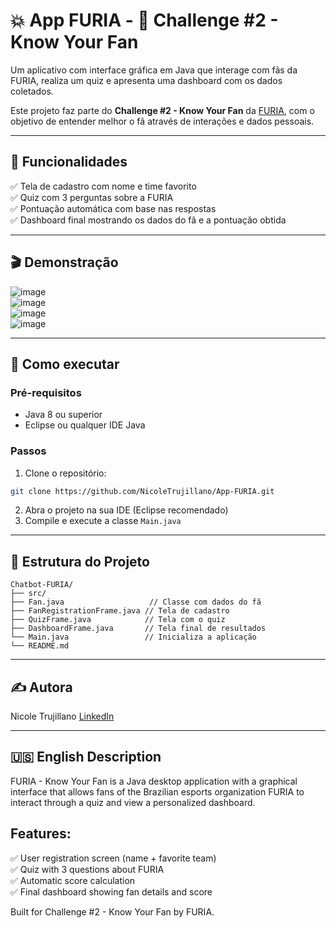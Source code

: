 # 💥 App FURIA - 🧠 Challenge #2 - Know Your Fan

Um aplicativo com interface gráfica em Java que interage com fãs da FURIA, realiza um quiz e apresenta uma dashboard com os dados coletados.

Este projeto faz parte do **Challenge #2 - Know Your Fan** da [FURIA](https://www.furia.gg/), com o objetivo de entender melhor o fã através de interações e dados pessoais.

---

## 📌 Funcionalidades

✅ Tela de cadastro com nome e time favorito  
✅ Quiz com 3 perguntas sobre a FURIA  
✅ Pontuação automática com base nas respostas  
✅ Dashboard final mostrando os dados do fã e a pontuação obtida  

---

## 🎬 Demonstração

![image](https://github.com/user-attachments/assets/477cfc21-deef-47c0-b508-0e091ba8356e)  
![image](https://github.com/user-attachments/assets/ec267752-6f13-4a21-aecc-0682fb3a2639)  
![image](https://github.com/user-attachments/assets/4fed5948-6700-43bf-a625-2572baff99d8)  
![image](https://github.com/user-attachments/assets/cdbeb53d-539e-4974-985a-4fe0b909df41)  

---

## 🚀 Como executar

### Pré-requisitos
- Java 8 ou superior
- Eclipse ou qualquer IDE Java

### Passos
1. Clone o repositório:
```bash
git clone https://github.com/NicoleTrujillano/App-FURIA.git
```
2. Abra o projeto na sua IDE (Eclipse recomendado)
3. Compile e execute a classe `Main.java`

---

## 📂 Estrutura do Projeto
```
Chatbot-FURIA/
├── src/
├── Fan.java                   // Classe com dados do fã
├── FanRegistrationFrame.java // Tela de cadastro
├── QuizFrame.java            // Tela com o quiz
├── DashboardFrame.java       // Tela final de resultados
└── Main.java                 // Inicializa a aplicação
└── README.md
```

---


## ✍️ Autora
Nicole Trujillano
[LinkedIn](https://www.linkedin.com/in/nicole-trujillano-292aa4358/)

---

## 🇺🇸 English Description

FURIA - Know Your Fan is a Java desktop application with a graphical interface that allows fans of the Brazilian esports organization FURIA to interact through a quiz and view a personalized dashboard.

## Features:
✅ User registration screen (name + favorite team)  
✅ Quiz with 3 questions about FURIA  
✅ Automatic score calculation  
✅ Final dashboard showing fan details and score  


Built for Challenge #2 - Know Your Fan by FURIA.
